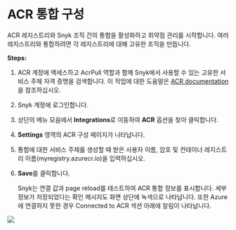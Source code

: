 # ACR 통합 구성

ACR 레지스트리와 Snyk 조직 간의 통합을 활성화하고 취약점 관리를 시작합니다. 여러 레지스트리와 통합하려면 각 레지스트리에 대해 고유한 조직을 만듭니다.

**Steps:**

1. ACR 계정에 액세스하고 AcrPull 역할과 함께 Snyk에서 사용할 수 있는 고유한 서비스 주체 자격 증명을 검색합니다. 이 작업에 대한 도움말은 [ACR documentation](https://docs.microsoft.com/en-us/azure/container-registry/container-registry-auth-service-principal)을 참조하십시오.
2. Snyk 계정에 로그인합니다.
3. 상단의 메뉴 모음에서 **Integrations**로 이동하여 **ACR** 옵션을 찾아 클릭합니다.
4. **Settings** 영역의 ACR 구성 페이지가 나타납니다.
5. 통합에 대한 서비스 주체를 생성할 때 받은 사용자 이름, 암호 및 컨테이너 레지스트리 이름(myregistry.azurecr.io)을 입력하십시오.
6.  **Save**를 클릭합니다.

    Snyk는 연결 값과 page reload를 테스트하여 ACR 통합 정보를 표시합니다. 세부 정보가 저장되었다는 확인 메시지도 화면 상단에 녹색으로 나타납니다. 또한 Azure에 연결하지 못한 경우 Connected to ACR 섹션 아래에 알림이 나타납니다.

![](<../../../../.gitbook/assets/image (9).png>)
